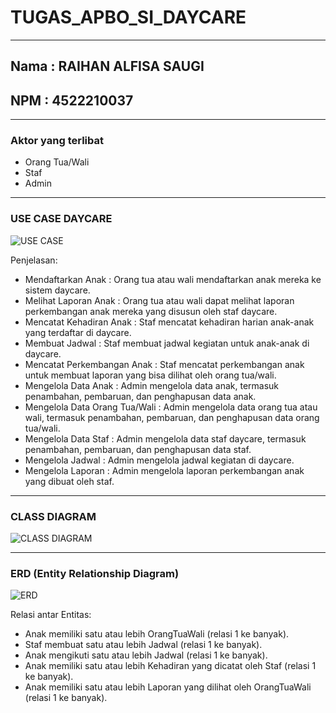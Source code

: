 # TUGAS_APBO_SI_DAYCARE
---
## Nama  : RAIHAN ALFISA SAUGI 
## NPM   : 4522210037
---
### Aktor yang terlibat
* Orang Tua/Wali
* Staf
* Admin
---

### USE CASE DAYCARE
![USE CASE](https://github.com/akhmadrizaldy74/TUGAS_APBO_SI_DAYCARE/assets/145973003/ebb52632-c10c-4400-aaf1-1e4a351f3629)

Penjelasan:
* Mendaftarkan Anak : Orang tua atau wali mendaftarkan anak mereka ke sistem daycare.
* Melihat Laporan Anak : Orang tua atau wali dapat melihat laporan perkembangan anak mereka yang disusun oleh staf daycare.
* Mencatat Kehadiran Anak : Staf mencatat kehadiran harian anak-anak yang terdaftar di daycare.
* Membuat Jadwal : Staf membuat jadwal kegiatan untuk anak-anak di daycare.
* Mencatat Perkembangan Anak : Staf mencatat perkembangan anak untuk membuat laporan yang bisa dilihat oleh orang tua/wali.
* Mengelola Data Anak :  Admin mengelola data anak, termasuk penambahan, pembaruan, dan penghapusan data anak.
* Mengelola Data Orang Tua/Wali : Admin mengelola data orang tua atau wali, termasuk penambahan, pembaruan, dan penghapusan data orang tua/wali.
* Mengelola Data Staf : Admin mengelola data staf daycare, termasuk penambahan, pembaruan, dan penghapusan data staf.
* Mengelola Jadwal : Admin mengelola jadwal kegiatan di daycare.
* Mengelola Laporan : Admin mengelola laporan perkembangan anak yang dibuat oleh staf.
---

### CLASS DIAGRAM
![CLASS DIAGRAM](https://github.com/akhmadrizaldy74/TUGAS_APBO_SI_DAYCARE/assets/145973003/da1bc95c-f5e4-4b25-99b8-9994ae051854)

---

### ERD (Entity Relationship Diagram)
![ERD](https://github.com/akhmadrizaldy74/TUGAS_APBO_SI_DAYCARE/assets/145973003/3026f7c1-4b5f-4381-9059-4fc641a2c003)

Relasi antar Entitas:
* Anak memiliki satu atau lebih OrangTuaWali (relasi 1 ke banyak).
* Staf membuat satu atau lebih Jadwal (relasi 1 ke banyak).
* Anak mengikuti satu atau lebih Jadwal (relasi 1 ke banyak).
* Anak memiliki satu atau lebih Kehadiran yang dicatat oleh Staf (relasi 1 ke banyak).
* Anak memiliki satu atau lebih Laporan yang dilihat oleh OrangTuaWali (relasi 1 ke banyak).
